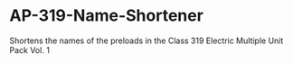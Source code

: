 # AP-319-Name-Shortener
Shortens the names of the preloads in the Class 319 Electric Multiple Unit Pack Vol. 1
